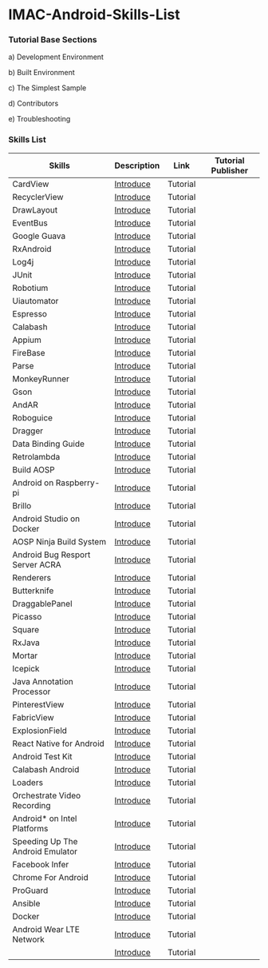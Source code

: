 # IMAC-Android-Skills-List

### Tutorial Base Sections

a) Development Environment

b) Built Environment

c) The Simplest Sample

d) Contributors

e) Troubleshooting

### Skills List

|Skills|Description|Link|Tutorial Publisher|
|---|---|---|---|
|CardView|[Introduce](http://developer.android.com/reference/android/support/v7/widget/CardView.html)|Tutorial||
|RecyclerView|[Introduce](http://developer.android.com/reference/android/support/v7/widget/RecyclerView.html)|Tutorial||
|DrawLayout|[Introduce](http://developer.android.com/training/implementing-navigation/nav-drawer.html)|Tutorial||
|EventBus|[Introduce](https://github.com/greenrobot/EventBus)|Tutorial||
|Google Guava|[Introduce](https://code.google.com/p/guava-libraries/)|Tutorial||
|RxAndroid|[Introduce](https://github.com/ReactiveX/RxAndroid)|Tutorial||
|Log4j|[Introduce](http://logging.apache.org/log4j/2.x/)|Tutorial||
|JUnit|[Introduce](http://openhome.cc/Gossip/JUnit/)|Tutorial||
|Robotium|[Introduce](https://github.com/robotiumtech/robotium)|Tutorial||
|Uiautomator|[Introduce](http://developer.android.com/tools/testing-support-library/index.html)|Tutorial||
|Espresso|[Introduce](http://developer.android.com/training/testing/ui-testing/espresso-testing.html)|Tutorial||
|Calabash|[Introduce](https://github.com/calabash/calabash-android)|Tutorial||
|Appium|[Introduce](http://appium.io/)|Tutorial||
|FireBase|[Introduce](https://www.firebase.com/)|Tutorial||
|Parse|[Introduce](https://parse.com/)|Tutorial||
|MonkeyRunner|[Introduce](http://developer.android.com/tools/help/monkeyrunner_concepts.html)|Tutorial||
|Gson|[Introduce](https://github.com/google/gson)|Tutorial||
|AndAR|[Introduce](https://code.google.com/p/andar/)|Tutorial||
|Roboguice|[Introduce](https://github.com/roboguice/roboguice)|Tutorial||
|Dragger|[Introduce](http://square.github.io/dagger/)|Tutorial||
|Data Binding Guide|[Introduce](http://developer.android.com/tools/data-binding/guide.html)|Tutorial||
|Retrolambda|[Introduce](https://github.com/evant/gradle-retrolambda)|Tutorial||
|Build AOSP|[Introduce](https://source.android.com/)|Tutorial||
|Android on Raspberry-pi|[Introduce](https://sites.google.com/site/raspberrypidiy/raspberry-pi/os/android)|Tutorial||
|Brillo|[Introduce](https://developers.google.com/brillo/)|Tutorial||
|Android Studio on Docker|[Introduce](http://www.infoq.com/cn/articles/talk-about-docker-running-the-chinese-gui-software)|Tutorial||
|AOSP Ninja Build System|[Introduce](http://www.xda-developers.com/new-aosp-branch-details-potential-build-system-upgrades/)|Tutorial||
|Android Bug Resport Server ACRA|[Introduce](http://www.acra.ch/)|Tutorial||
|Renderers|[Introduce](https://github.com/pedrovgs/Renderers)|Tutorial||
|Butterknife|[Introduce](https://github.com/JakeWharton/butterknife)|Tutorial||
|DraggablePanel|[Introduce](https://github.com/pedrovgs/DraggablePanel)|Tutorial||
|Picasso|[Introduce](https://github.com/square/picasso)|Tutorial||
|Square|[Introduce](http://square.github.io/)|Tutorial||
|RxJava|[Introduce](https://github.com/ReactiveX/RxJava)|Tutorial||
|Mortar|[Introduce](https://github.com/square/mortar)|Tutorial||
|Icepick|[Introduce](https://github.com/frankiesardo/icepick)|Tutorial||
|Java Annotation Processor|[Introduce](http://blog.luoxq.com/?p=70)|Tutorial||
|PinterestView|[Introduce](https://github.com/brucetoo/PinterestView)|Tutorial||
|FabricView|[Introduce](https://github.com/antwankakki/FabricView)|Tutorial||
|ExplosionField|[Introduce](https://github.com/tyrantgit/ExplosionField)|Tutorial||
|React Native for Android|[Introduce](http://www.race604.com/rn-android-standalone-apk/)|Tutorial||
|Android Test Kit|[Introduce](http://www.vogella.com/tutorials/AndroidTesting/article.html)|Tutorial||
|Calabash Android |[Introduce](http://blog.teddyhyde.com/2013/11/04/a-better-way-to-test-android-applications-using-calabash/)|Tutorial||
|Loaders|[Introduce](http://developer.android.com/guide/components/loaders.html)|Tutorial||
|Orchestrate Video Recording|[Introduce](http://googlecloudplatform.blogspot.tw/2015/09/cloud-spin-part-2-building-mobile-apps-to-orchestrate-video-recording.html)|Tutorial||
|Android* on Intel Platforms|[Introduce](https://01.org/zh/android-IA?langredirect=1)|Tutorial||
|Speeding Up The Android Emulator|[Introduce](https://software.intel.com/sites/landingpage/tw/-on-intel-architecture.php)|Tutorial||
|Facebook Infer|[Introduce](http://fbinfer.com/)|Tutorial||
|Chrome For Android|[Introduce](http://www.chip123.com/portal.php?mod=view&aid=175)|Tutorial||
|ProGuard|[Introduce](http://blog.csdn.net/fengyuzhengfan/article/details/43876197)|Tutorial||
|Ansible|[Introduce](http://www.slideshare.net/williamyeh/ansible-top-down)|Tutorial||
|Docker|[Introduce](https://philipzheng.gitbooks.io/docker_practice/content/introduction/index.html)|Tutorial||
|Android Wear LTE Network|[Introduce](http://chinese.engadget.com/2015/11/12/android-wear-lte/?ncid=txtlnkusaolp00000595)|Tutorial||
||[Introduce]()|Tutorial||
